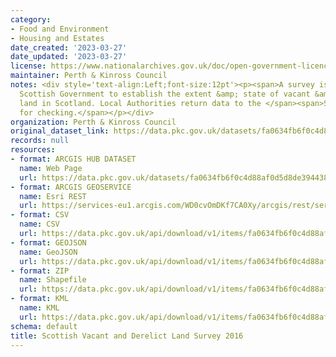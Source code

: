 ```yaml
---
category:
- Food and Environment
- Housing and Estates
date_created: '2023-03-27'
date_updated: '2023-03-27'
license: https://www.nationalarchives.gov.uk/doc/open-government-licence/version/3/
maintainer: Perth & Kinross Council
notes: <div style='text-align:Left;font-size:12pt'><p><span>A survey issued by the
  Scottish Government to establish the extent &amp; state of vacant &amp; derelict
  land in Scotland. Local Authorities return data to the </span><span>Scottish Government</span><span>
  for checking.</span></p></div>
organization: Perth & Kinross Council
original_dataset_link: https://data.pkc.gov.uk/datasets/fa0634fb6f0c4d88af0d5d8de394438f_6
records: null
resources:
- format: ARCGIS HUB DATASET
  name: Web Page
  url: https://data.pkc.gov.uk/datasets/fa0634fb6f0c4d88af0d5d8de394438f_6
- format: ARCGIS GEOSERVICE
  name: Esri REST
  url: https://services-eu1.arcgis.com/WD0cvOmDKf7CA0Xy/arcgis/rest/services/Scottish_Vacant_and_Derelict_Land_Survey_2016/FeatureServer/6
- format: CSV
  name: CSV
  url: https://data.pkc.gov.uk/api/download/v1/items/fa0634fb6f0c4d88af0d5d8de394438f/csv?layers=6
- format: GEOJSON
  name: GeoJSON
  url: https://data.pkc.gov.uk/api/download/v1/items/fa0634fb6f0c4d88af0d5d8de394438f/geojson?layers=6
- format: ZIP
  name: Shapefile
  url: https://data.pkc.gov.uk/api/download/v1/items/fa0634fb6f0c4d88af0d5d8de394438f/shapefile?layers=6
- format: KML
  name: KML
  url: https://data.pkc.gov.uk/api/download/v1/items/fa0634fb6f0c4d88af0d5d8de394438f/kml?layers=6
schema: default
title: Scottish Vacant and Derelict Land Survey 2016
---
```

